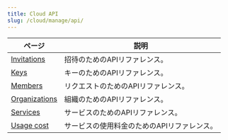 ```yaml
---
title: Cloud API
slug: /cloud/manage/api/
---
```


| ページ                                                       | 説明                           |
|------------------------------------------------------------|-------------------------------|
| [Invitations](/cloud/manage/api/invitations-api-reference) | 招待のためのAPIリファレンス。      |
| [Keys](/cloud/manage/api/keys-api-reference)               | キーのためのAPIリファレンス。      |
| [Members](/cloud/manage/api/members-api-reference)         | リクエストのためのAPIリファレンス。  |
| [Organizations](/cloud/manage/api/organizations-api-reference) | 組織のためのAPIリファレンス。     |
| [Services](/cloud/manage/api/services-api-reference)       | サービスのためのAPIリファレンス。    |
| [Usage cost](/cloud/manage/api/usageCost-api-reference)    | サービスの使用料金のためのAPIリファレンス。|
